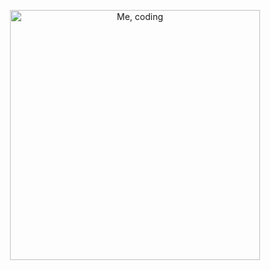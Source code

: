 <p align="center">
  <img width="400" alt="Me, coding" src="https://github.com/user-attachments/assets/73070071-7362-40dc-97d7-9a6416e570ac">
</p>
